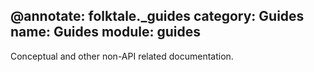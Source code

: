 @annotate: folktale._guides
category: Guides
name: Guides
module: guides
---

Conceptual and other non-API related documentation.